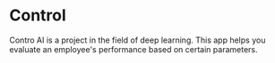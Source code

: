 # Control
Contro AI is a project in the field of deep learning. This app helps you evaluate an employee's performance based on certain parameters.
